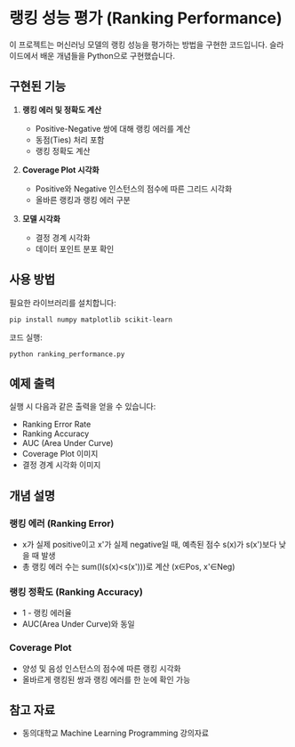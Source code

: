 # 랭킹 성능 평가 (Ranking Performance)

이 프로젝트는 머신러닝 모델의 랭킹 성능을 평가하는 방법을 구현한 코드입니다. 슬라이드에서 배운 개념들을 Python으로 구현했습니다.

## 구현된 기능

1. **랭킹 에러 및 정확도 계산**
   - Positive-Negative 쌍에 대해 랭킹 에러를 계산
   - 동점(Ties) 처리 포함
   - 랭킹 정확도 계산

2. **Coverage Plot 시각화**
   - Positive와 Negative 인스턴스의 점수에 따른 그리드 시각화
   - 올바른 랭킹과 랭킹 에러 구분

3. **모델 시각화**
   - 결정 경계 시각화
   - 데이터 포인트 분포 확인

## 사용 방법

필요한 라이브러리를 설치합니다:

```
pip install numpy matplotlib scikit-learn
```

코드 실행:

```
python ranking_performance.py
```

## 예제 출력

실행 시 다음과 같은 출력을 얻을 수 있습니다:
- Ranking Error Rate
- Ranking Accuracy
- AUC (Area Under Curve)
- Coverage Plot 이미지
- 결정 경계 시각화 이미지

## 개념 설명

### 랭킹 에러 (Ranking Error)
- x가 실제 positive이고 x'가 실제 negative일 때, 예측된 점수 s(x)가 s(x')보다 낮을 때 발생
- 총 랭킹 에러 수는 sum(I(s(x)<s(x')))로 계산 (x∈Pos, x'∈Neg)

### 랭킹 정확도 (Ranking Accuracy)
- 1 - 랭킹 에러율
- AUC(Area Under Curve)와 동일

### Coverage Plot
- 양성 및 음성 인스턴스의 점수에 따른 랭킹 시각화
- 올바르게 랭킹된 쌍과 랭킹 에러를 한 눈에 확인 가능

## 참고 자료
- 동의대학교 Machine Learning Programming 강의자료